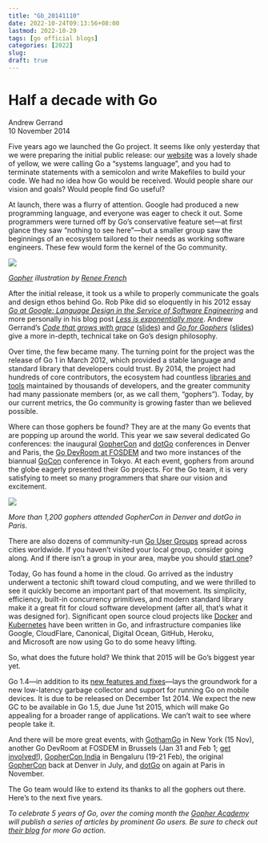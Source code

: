 ```yaml
---
title: "Gb_20141110"
date: 2022-10-24T09:13:56+08:00
lastmod: 2022-10-29
tags: [go official blogs]
categories: [2022]
slug:
draft: true
---
```


# Half a decade with Go

Andrew Gerrand  
10 November 2014

Five years ago we launched the Go project. It seems like only yesterday that we were preparing the initial public release: our [website](https://web.archive.org/web/20091112094121/http://golang.org/) was a lovely shade of yellow, we were calling Go a “systems language”, and you had to terminate statements with a semicolon and write Makefiles to build your code. We had no idea how Go would be received. Would people share our vision and goals? Would people find Go useful?

At launch, there was a flurry of attention. Google had produced a new programming language, and everyone was eager to check it out. Some programmers were turned off by Go’s conservative feature set—at first glance they saw “nothing to see here”—but a smaller group saw the beginnings of an ecosystem tailored to their needs as working software engineers. These few would form the kernel of the Go community.

![](https://go.dev/blog/5years/gophers5th.jpg)

[_Gopher_](https://go.dev/blog/gopher) _illustration by_ [_Renee French_](http://reneefrench.blogspot.com.au/)

After the initial release, it took us a while to properly communicate the goals and design ethos behind Go. Rob Pike did so eloquently in his 2012 essay [_Go at Google: Language Design in the Service of Software Engineering_](https://go.dev/talks/2012/splash.article) and more personally in his blog post [_Less is exponentially more_](https://commandcenter.blogspot.com.au/2012/06/less-is-exponentially-more.html). Andrew Gerrand’s [_Code that grows with grace_](http://vimeo.com/53221560) ([slides](https://go.dev/talks/2012/chat.slide)) and [_Go for Gophers_](https://www.youtube.com/watch?v=dKGmK_Z1Zl0) ([slides](https://go.dev/talks/2014/go4gophers.slide)) give a more in-depth, technical take on Go’s design philosophy.

Over time, the few became many. The turning point for the project was the release of Go 1 in March 2012, which provided a stable language and standard library that developers could trust. By 2014, the project had hundreds of core contributors, the ecosystem had countless [libraries and tools](https://godoc.org/) maintained by thousands of developers, and the greater community had many passionate members (or, as we call them, “gophers”). Today, by our current metrics, the Go community is growing faster than we believed possible.

Where can those gophers be found? They are at the many Go events that are popping up around the world. This year we saw several dedicated Go conferences: the inaugural [GopherCon](https://blog.golang.org/gophercon) and [dotGo](http://www.dotgo.eu/) conferences in Denver and Paris, the [Go DevRoom at FOSDEM](https://blog.golang.org/fosdem14) and two more instances of the biannual [GoCon](https://github.com/GoCon/GoCon) conference in Tokyo. At each event, gophers from around the globe eagerly presented their Go projects. For the Go team, it is very satisfying to meet so many programmers that share our vision and excitement.

![](https://go.dev/blog/5years/conferences.jpg)

_More than 1,200 gophers attended GopherCon in Denver and dotGo in Paris._

There are also dozens of community-run [Go User Groups](https://go.dev/wiki/GoUserGroups) spread across cities worldwide. If you haven’t visited your local group, consider going along. And if there isn’t a group in your area, maybe you should [start one](https://blog.golang.org/getthee-to-go-meetup)?

Today, Go has found a home in the cloud. Go arrived as the industry underwent a tectonic shift toward cloud computing, and we were thrilled to see it quickly become an important part of that movement. Its simplicity, efficiency, built-in concurrency primitives, and modern standard library make it a great fit for cloud software development (after all, that’s what it was designed for). Significant open source cloud projects like [Docker](https://www.docker.com/) and [Kubernetes](https://github.com/GoogleCloudPlatform/kubernetes) have been written in Go, and infrastructure companies like Google, CloudFlare, Canonical, Digital Ocean, GitHub, Heroku, and Microsoft are now using Go to do some heavy lifting.

So, what does the future hold? We think that 2015 will be Go’s biggest year yet.

Go 1.4—in addition to its [new features and fixes](https://go.dev/doc/go1.4)—lays the groundwork for a new low-latency garbage collector and support for running Go on mobile devices. It is due to be released on December 1st 2014. We expect the new GC to be available in Go 1.5, due June 1st 2015, which will make Go appealing for a broader range of applications. We can’t wait to see where people take it.

And there will be more great events, with [GothamGo](http://gothamgo.com/) in New York (15 Nov), another Go DevRoom at FOSDEM in Brussels (Jan 31 and Feb 1; [get involved!](https://groups.google.com/d/msg/golang-nuts/1xgBazQzs1I/hwrZ5ni8cTEJ)), [GopherCon India](http://www.gophercon.in/) in Bengaluru (19-21 Feb), the original [GopherCon](http://gophercon.com/) back at Denver in July, and [dotGo](http://www.dotgo.eu/) on again at Paris in November.

The Go team would like to extend its thanks to all the gophers out there. Here’s to the next five years.

_To celebrate 5 years of Go, over the coming month the_ [_Gopher Academy_](http://blog.gopheracademy.com/) _will publish a series of articles by prominent Go users. Be sure to check out_ [_their blog_](http://blog.gopheracademy.com/) _for more Go action._